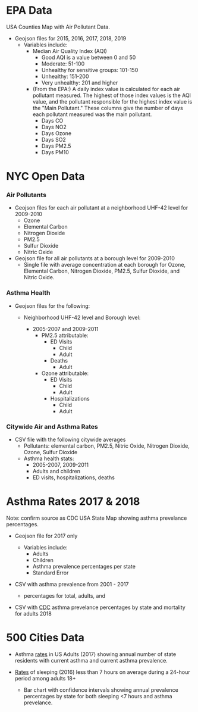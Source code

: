 # EPA Data

USA Counties Map with Air Pollutant Data.

- Geojson files for 2015, 2016, 2017, 2018, 2019
  - Variables include:
    - Median Air Quality Index (AQI)
      - Good AQI is a value between 0 and 50
      - Moderate: 51-100
      - Unhealthy for sensitive groups: 101-150
      - Unhealthy: 151-200
      - Very unhealthy: 201 and higher
    - (From the EPA:) A daily index value is calculated for each air pollutant measured. The highest of those index values is the AQI value, and the pollutant responsible for the highest index value is the "Main Pollutant." These columns give the number of days each pollutant measured was the main pollutant. 
      - Days CO
      - Days NO2
      - Days Ozone
      - Days SO2
      - Days PM2.5
      - Days PM10





# NYC Open Data

### Air Pollutants

- Geojson files for each air pollutant at a neighborhood UHF-42 level for 2009-2010
  - Ozone
  - Elemental Carbon
  - Nitrogen Dioxide
  - PM2.5
  - Sulfur Dioxide
  - Nitric Oxide
- Geojson file for all air pollutants at a borough level for 2009-2010
  - Single file with average concentration at each borough for Ozone, Elemental Carbon, Nitrogen Dioxide, PM2.5, Sulfur Dioxide, and Nitric Oxide.



### Asthma Health

- Geojson files for the following:

  - Neighborhood UHF-42 level and Borough level:

    - 2005-2007 and 2009-2011
      - PM2.5 attributable:
        - ED Visits
          - Child
          - Adult
        - Deaths
          - Adult
      - Ozone attributable:
        - ED Visits
          - Child
          - Adult
        - Hospitalizations
          - Child
          - Adult

    

### Citywide Air and Asthma Rates

- CSV file with the following citywide averages
  - Pollutants: elemental carbon, PM2.5, Nitric Oxide, Nitrogen Dioxide, Ozone, Sulfur Dioxide
  - Asthma health stats:
    - 2005-2007, 2009-2011
    - Adults and children
    - ED visits, hospitalizations, deaths





# Asthma Rates 2017 & 2018

Note: confirm source as CDC
USA State Map showing asthma prevelance percentages.

- Geojson file for 2017 only
  - Variables include:
    - Adults
    - Children
    - Asthma prevalence percentages per state
    - Standard Error
- CSV with asthma prevalence from 2001 - 2017
  - percentages for total, adults, and 
  
- CSV with [CDC](https://www.cdc.gov/asthma/most_recent_data_states.htm) asthma prevelance percentages by state and mortality for adults 2018





# 500 Cities Data

- Asthma [rates](https://www.cdc.gov/500cities/definitions/health-outcomes.htm#CASTHMA) in US Adults (2017) showing annual number of state residents with current asthma and current asthma prevalence. 

- [Rates](https://www.cdc.gov/500cities/definitions/unhealthy-behaviors.htm#SLEEP) of sleeping (2016) less than 7 hours on average during a 24-hour period among adults 18+

  - Bar chart with confidence intervals showing annual prevalence percentages by state for both sleeping <7 hours and asthma prevelance.

    







